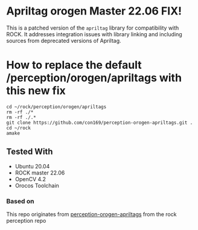 # Apriltag orogen Master 22.06 FIX!
This is a patched version of the `apriltag` library for compatibility with ROCK. It addresses integration issues with library linking and including sources from deprecated versions of Apriltag.

# How to replace the default /perception/orogen/apriltags with this new fix
```
cd ~/rock/perception/orogen/apriltags
rm -rf ./*
rm -rf ./.* 
git clone https://github.com/con169/perception-orogen-apriltags.git .
cd ~/rock
amake
```
## Tested With
- Ubuntu 20.04
- ROCK master 22.06
- OpenCV 4.2
- Orocos Toolchain

### Based on
This repo originates from [perception-orogen-apriltags](https://github.com/rock-perception/perception-orogen-apriltags) from the rock perception repo